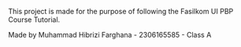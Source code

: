 This project is made for the purpose of following the Fasilkom UI PBP Course Tutorial.

Made by Muhammad Hibrizi Farghana - 2306165585 - Class A
